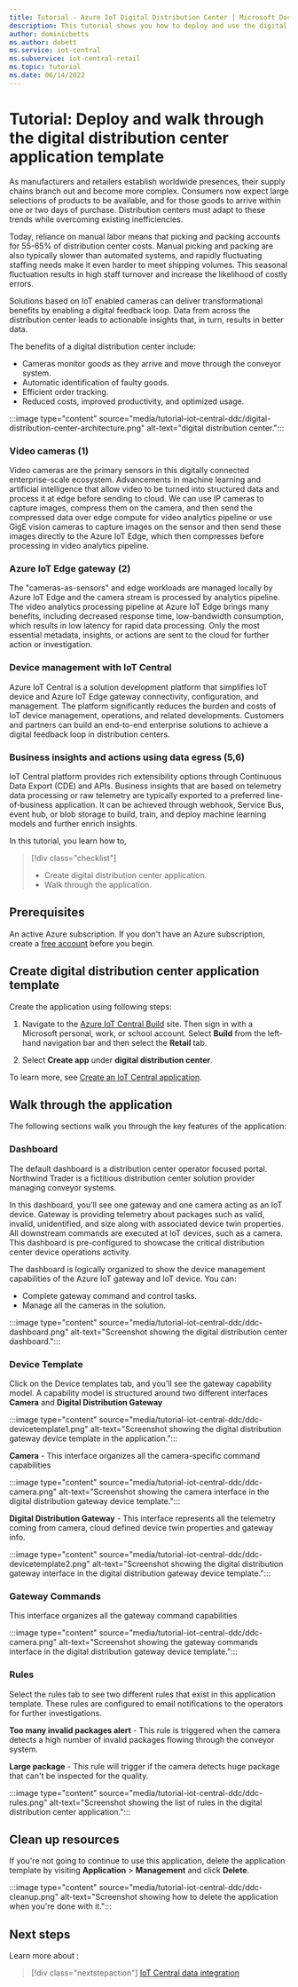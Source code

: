 ```yaml
---
title: Tutorial - Azure IoT Digital Distribution Center | Microsoft Docs
description: This tutorial shows you how to deploy and use the digital distribution center application template for IoT Central
author: dominicbetts
ms.author: dobett
ms.service: iot-central
ms.subservice: iot-central-retail
ms.topic: tutorial
ms.date: 06/14/2022
---
```


# Tutorial: Deploy and walk through the digital distribution center application template

As manufacturers and retailers establish worldwide presences, their supply chains branch out and become more complex. Consumers now expect large selections of products to be available, and for those goods to arrive within one or two days of purchase. Distribution centers must adapt to these trends while overcoming existing inefficiencies.

Today, reliance on manual labor means that picking and packing accounts for 55-65% of distribution center costs. Manual picking and packing are also typically slower than automated systems, and rapidly fluctuating staffing needs make it even harder to meet shipping volumes. This seasonal fluctuation results in high staff turnover and increase the likelihood of costly errors.

Solutions based on IoT enabled cameras can deliver transformational benefits by enabling a digital feedback loop. Data from across the distribution center leads to actionable insights that, in turn, results in better data.

The benefits of a digital distribution center include:

- Cameras monitor goods as they arrive and move through the conveyor system.
- Automatic identification of faulty goods.
- Efficient order tracking.
- Reduced costs, improved productivity, and optimized usage.

:::image type="content" source="media/tutorial-iot-central-ddc/digital-distribution-center-architecture.png" alt-text="digital distribution center.":::

### Video cameras (1)

Video cameras are the primary sensors in this digitally connected enterprise-scale ecosystem. Advancements in machine learning and artificial intelligence that allow video to be turned into structured data and process it at edge before sending to cloud. We can use IP cameras to capture images, compress them on the camera, and then send the compressed data over edge compute for video analytics pipeline or use GigE vision cameras to capture images on the sensor and then send these images directly to the Azure IoT Edge, which then compresses before processing in video analytics pipeline.

### Azure IoT Edge gateway (2)

The "cameras-as-sensors" and edge workloads are managed locally by Azure IoT Edge and the camera stream is processed by analytics pipeline. The video analytics processing pipeline at Azure IoT Edge brings many benefits, including decreased response time, low-bandwidth consumption, which results in low latency for rapid data processing. Only the most essential metadata, insights, or actions are sent to the cloud for further action or investigation. 

### Device management with IoT Central

Azure IoT Central is a solution development platform that simplifies IoT device and Azure IoT Edge gateway connectivity, configuration, and management. The platform significantly reduces the burden and costs of IoT device management, operations, and related developments. Customers and partners can build an end-to-end enterprise solutions to achieve a digital feedback loop in distribution centers.

### Business insights and actions using data egress (5,6)

IoT Central platform provides rich extensibility options through Continuous Data Export (CDE) and APIs. Business insights that are based on telemetry data processing or raw telemetry are typically exported to a preferred line-of-business application. It can be achieved through webhook, Service Bus, event hub, or blob storage to build, train, and deploy machine learning models and further enrich insights.

In this tutorial, you learn how to,

> [!div class="checklist"]
> * Create digital distribution center application.
> * Walk through the application.

## Prerequisites

An active Azure subscription. If you don't have an Azure subscription, create a [free account](https://azure.microsoft.com/free/?WT.mc_id=A261C142F) before you begin.

## Create digital distribution center application template

Create the application using following steps:

1. Navigate to the [Azure IoT Central Build](https://aka.ms/iotcentral) site. Then sign in with a Microsoft personal, work, or school account. Select **Build** from the left-hand navigation bar and then select the **Retail** tab.

1. Select **Create app** under **digital distribution center**.

To learn more, see [Create an IoT Central application](../core/howto-create-iot-central-application.md).

## Walk through the application 

The following sections walk you through the key features of the application:

### Dashboard

The default dashboard is a distribution center operator focused portal. Northwind Trader is a fictitious distribution center solution provider managing conveyor systems. 

In this dashboard, you'll see one gateway and one camera acting as an IoT device. Gateway is providing telemetry about packages such as valid, invalid, unidentified, and size along with associated device twin properties. All downstream commands are executed at IoT devices, such as a camera. This dashboard is pre-configured to showcase the critical distribution center device operations activity.

The dashboard is logically organized to show the device management capabilities of the Azure IoT gateway and IoT device. You can: 

* Complete gateway command and control tasks.
* Manage all the cameras in the solution.

:::image type="content" source="media/tutorial-iot-central-ddc/ddc-dashboard.png" alt-text="Screenshot showing the digital distribution center dashboard.":::

### Device Template

Click on the Device templates tab, and you'll see the gateway capability model. A capability model is structured around two different interfaces **Camera** and **Digital Distribution Gateway**

:::image type="content" source="media/tutorial-iot-central-ddc/ddc-devicetemplate1.png" alt-text="Screenshot showing the digital distribution gateway device template in the application.":::

**Camera** - This interface organizes all the camera-specific command capabilities 

:::image type="content" source="media/tutorial-iot-central-ddc/ddc-camera.png" alt-text="Screenshot showing the camera interface in the digital distribution gateway device template.":::

**Digital Distribution Gateway** - This interface represents all the telemetry coming from camera, cloud defined device twin properties and gateway info.

:::image type="content" source="media/tutorial-iot-central-ddc/ddc-devicetemplate2.png" alt-text="Screenshot showing the digital distribution gateway interface in the digital distribution gateway device template.":::

### Gateway Commands

This interface organizes all the gateway command capabilities

:::image type="content" source="media/tutorial-iot-central-ddc/ddc-camera.png" alt-text="Screenshot showing the gateway commands interface in the digital distribution gateway device template.":::

### Rules

Select the rules tab to see two different rules that exist in this application template. These rules are configured to email notifications to the operators for further investigations.

**Too many invalid packages alert** - This rule is triggered when the camera detects a high number of invalid packages flowing through the conveyor system.

**Large package** - This rule will trigger if the camera detects huge package that can't be inspected for the quality. 

:::image type="content" source="media/tutorial-iot-central-ddc/ddc-rules.png" alt-text="Screenshot showing the list of rules in the digital distribution center application.":::

## Clean up resources

If you're not going to continue to use this application, delete the application template by visiting **Application** > **Management** and click **Delete**.

:::image type="content" source="media/tutorial-iot-central-ddc/ddc-cleanup.png" alt-text="Screenshot showing how to delete the application when you're done with it.":::

## Next steps

Learn more about :

> [!div class="nextstepaction"]
> [IoT Central data integration](../core/overview-iot-central-solution-builder.md)
